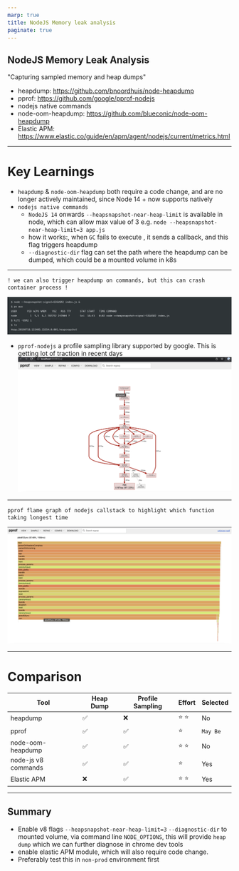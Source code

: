 ```yaml
---
marp: true
title: NodeJS Memory leak analysis
paginate: true
---
```


## NodeJS Memory Leak Analysis
"Capturing sampled memory and heap dumps"

- heapdump: https://github.com/bnoordhuis/node-heapdump
- pprof: https://github.com/google/pprof-nodejs
- nodejs native commands
- node-oom-heapdump: https://github.com/blueconic/node-oom-heapdump
- Elastic APM: https://www.elastic.co/guide/en/apm/agent/nodejs/current/metrics.html

---
# Key Learnings
- `heapdump` & `node-oom-heapdump` both require a code change, and are no longer actively maintained, since Node 14 + now supports natively
- `nodejs native commands`
  - `NodeJS 14` onwards `--heapsnapshot-near-heap-limit` is available in node, which can allow max value of 3 e.g. `node --heapsnapshot-near-heap-limit=3 app.js`
  - how it works:, when `GC` fails to execute , it sends a callback, and this flag triggers heapdump
  - `--diagnostic-dir` flag can set the path where the heapdump can be dumped, which could be a mounted volume in k8s

---
    ! we can also trigger heapdump on commands, but this can crash container process !
  ![image](./images/nodejs-heapdump.png)
- `pprof-nodejs` a profile sampling library supported by google. This is getting lot of traction in recent days
    ![height:8cm](./images/pprof-wall.png)
---
    pprof flame graph of nodejs callstack to highlight which function taking longest time
![height:8cm](./images/pprof-flame-graph.png)

---
# Comparison 

| Tool  | Heap Dump | Profile Sampling | Effort | Selected |
| ---- | ---- | ---- | ---- | ---- |
| heapdump  | :white_check_mark:| :x: | :star: :star:  | No|
| pprof  | :white_check_mark: | :white_check_mark: | :star: | `May Be` |
| node-oom-heapdump | :white_check_mark: | :white_check_mark:| :star: :star: | No |
| node-js v8 commands | :white_check_mark: | :white_check_mark: | :star:| Yes|
| Elastic APM | :x: | :white_check_mark: |  :star: :star: | Yes |

--- 

## Summary
- Enable v8 flags `--heapsnapshot-near-heap-limit=3` `--diagnostic-dir` to mounted volume, via command line `NODE_OPTIONS`, this will provide `heap dump` which we can further diagnose in chrome dev tools
- enable elastic APM module, which will also require code change.
- Preferably test this in `non-prod` environment first
